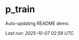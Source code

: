 # p_train

Auto-updating README demo.

<!--START_SECTION:status-->
_Last run: 2025-10-07 02:58 UTC_
<!--END_SECTION:status-->




























































































































































































































































































































































































































































































































































































































































































































































































































































































































































































































































































































